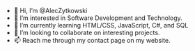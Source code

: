 - 👋 Hi, I’m @AlecZytkowski
- 👀 I’m interested in Software Development and Technology.
- 🌱 I’m currently learning HTML/CSS, JavaScript, C#, and SQL
- 💞️ I’m looking to collaborate on interesting projects.
- 📫 Reach me through my contact page on my website.

